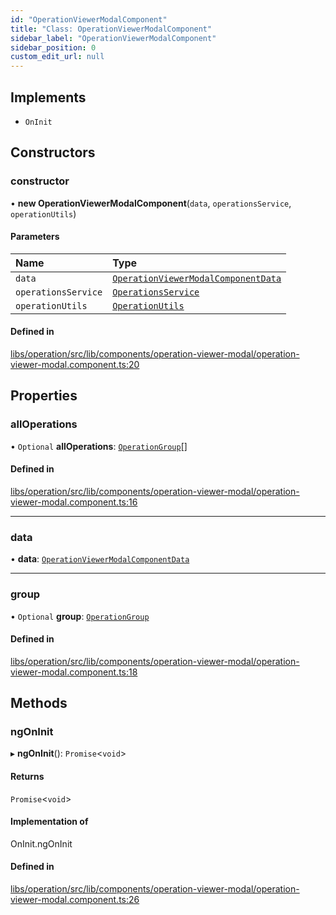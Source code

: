 ```yaml
---
id: "OperationViewerModalComponent"
title: "Class: OperationViewerModalComponent"
sidebar_label: "OperationViewerModalComponent"
sidebar_position: 0
custom_edit_url: null
---
```


## Implements

- `OnInit`

## Constructors

### constructor

• **new OperationViewerModalComponent**(`data`, `operationsService`, `operationUtils`)

#### Parameters

| Name | Type |
| :------ | :------ |
| `data` | [`OperationViewerModalComponentData`](../interfaces/OperationViewerModalComponentData) |
| `operationsService` | [`OperationsService`](OperationsService) |
| `operationUtils` | [`OperationUtils`](OperationUtils) |

#### Defined in

[libs/operation/src/lib/components/operation-viewer-modal/operation-viewer-modal.component.ts:20](https://github.com/cognizone/ng-cognizone/blob/0401c67/libs/operation/src/lib/components/operation-viewer-modal/operation-viewer-modal.component.ts#L20)

## Properties

### allOperations

• `Optional` **allOperations**: [`OperationGroup`](../interfaces/OperationGroup)[]

#### Defined in

[libs/operation/src/lib/components/operation-viewer-modal/operation-viewer-modal.component.ts:16](https://github.com/cognizone/ng-cognizone/blob/0401c67/libs/operation/src/lib/components/operation-viewer-modal/operation-viewer-modal.component.ts#L16)

___

### data

• **data**: [`OperationViewerModalComponentData`](../interfaces/OperationViewerModalComponentData)

___

### group

• `Optional` **group**: [`OperationGroup`](../interfaces/OperationGroup)

#### Defined in

[libs/operation/src/lib/components/operation-viewer-modal/operation-viewer-modal.component.ts:18](https://github.com/cognizone/ng-cognizone/blob/0401c67/libs/operation/src/lib/components/operation-viewer-modal/operation-viewer-modal.component.ts#L18)

## Methods

### ngOnInit

▸ **ngOnInit**(): `Promise`<`void`\>

#### Returns

`Promise`<`void`\>

#### Implementation of

OnInit.ngOnInit

#### Defined in

[libs/operation/src/lib/components/operation-viewer-modal/operation-viewer-modal.component.ts:26](https://github.com/cognizone/ng-cognizone/blob/0401c67/libs/operation/src/lib/components/operation-viewer-modal/operation-viewer-modal.component.ts#L26)
